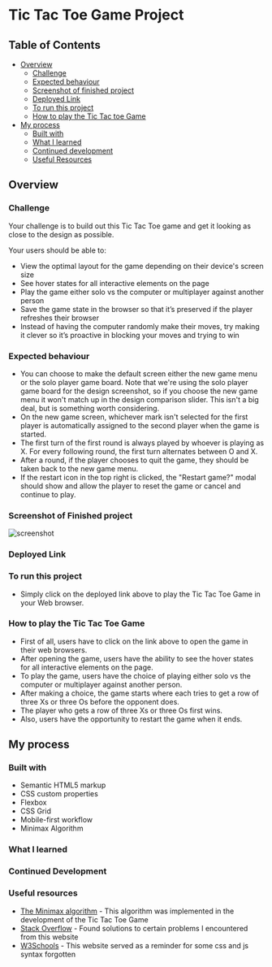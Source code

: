 # Tic Tac Toe Game Project

## Table of Contents  
- [Overview](#overview)
    - [Challenge](#challenge)
    - [Expected behaviour](#expected-behaviour)
    - [Screenshot of finished project](#screenshot-of-finished-project)
    - [Deployed Link](#deployed-link)  
    - [To run this project](#to-run-this-project)  
    - [How to play the Tic Tac toe Game](#how-to-play-the-tic-tac-toe-game)
- [My process](#my-process) 
    - [Built with](#built-with)
    - [What I learned](#what-i-learned)
    - [Continued development](#continued-development)
    - [Useful Resources](#useful-resources)


## Overview

### Challenge
Your challenge is to build out this Tic Tac Toe game and get it looking as close to the design as possible.

Your users should be able to:

- View the optimal layout for the game depending on their device's screen size
- See hover states for all interactive elements on the page
- Play the game either solo vs the computer or multiplayer against another person
- Save the game state in the browser so that it’s preserved if the player refreshes their browser
- Instead of having the computer randomly make their moves, try making it clever so it’s proactive in blocking your moves and trying to win

### Expected behaviour

- You can choose to make the default screen either the new game menu or the solo player game board. Note that we're using the solo player game board for the design screenshot, so if you choose the new game menu it won't match up in the design comparison slider. This isn't a big deal, but is something worth considering.
- On the new game screen, whichever mark isn't selected for the first player is automatically assigned to the second player when the game is started.
- The first turn of the first round is always played by whoever is playing as X. For every following round, the first turn alternates between O and X.
- After a round, if the player chooses to quit the game, they should be taken back to the new game menu.
- If the restart icon in the top right is clicked, the "Restart game?" modal should show and allow the player to reset the game or cancel and continue to play.

### Screenshot of Finished project
![screenshot](https://user-images.githubusercontent.com/116555014/208737622-f88b6ff8-42e6-4caa-b2e8-354eb69bbdff.png)

### Deployed Link

### To run this project
- Simply click on the deployed link above to play the Tic Tac Toe Game in your Web browser.



### How to play the Tic Tac Toe Game
- First of all, users have to click on the link above to open the game in their web browsers.
- After opening the game, users have the ability to see the hover states for all interactive elements on the page.
- To play the game, users have the choice of playing either solo vs the computer or multiplayer against another person.
- After making a choice, the game starts where each tries to get a row of three Xs or three Os before the opponent does.
- The player who gets a row of three Xs or three Os first wins.
- Also, users have the opportunity to restart the game when it ends.


## My process
### Built with
- Semantic HTML5 markup
- CSS custom properties
- Flexbox
- CSS Grid
- Mobile-first workflow
- Minimax Algorithm

### What I learned

### Continued Development

### Useful resources
- [The Minimax algorithm](https://www.freecodecamp.org/news/how-to-make-your-tic-tac-toe-game-unbeatable-by-using-the-minimax-algorithm-9d690bad4b37/) - This algorithm was implemented in the development of the Tic Tac Toe Game
- [Stack Overflow](https://stackoverflow.com/) - Found solutions to certain problems I encountered from this website
- [W3Schools](https://www.w3schools.com/) - This website served as a reminder for some css and js syntax forgotten


